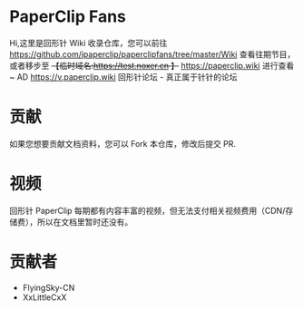 # PaperClip Fans

Hi,这里是回形针 Wiki 收录仓库，您可以前往 https://github.com/ipaperclip/paperclipfans/tree/master/Wiki 查看往期节目，或者移步至 ~~【临时域名:https://test.noxer.cn 】~~  https://paperclip.wiki 进行查看~
AD https://v.paperclip.wiki 回形针论坛 - 真正属于针针的论坛

# 贡献
如果您想要贡献文档资料，您可以 Fork 本仓库，修改后提交 PR.

# 视频
回形针 PaperClip 每期都有内容丰富的视频，但无法支付相关视频费用（CDN/存储费），所以在文档里暂时还没有。

# 贡献者
- FlyingSky-CN
- XxLittleCxX
